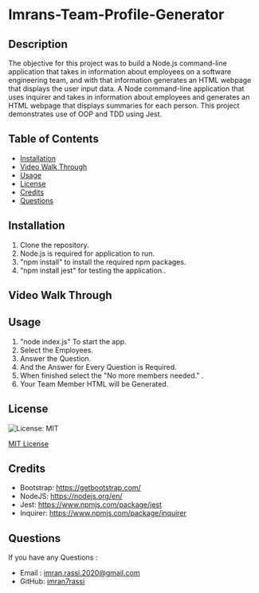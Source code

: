 # Imrans-Team-Profile-Generator

## Description

The objective for this project was to build a Node.js command-line application that takes in information about employees on a software engineering team, and with that information generates an HTML webpage that displays the user input data. A Node command-line application that uses inquirer and takes in information about employees and generates an HTML webpage that displays summaries for each person. This project demonstrates use of OOP and TDD using Jest.

## Table of Contents
* [Installation](#installation)
* [Video Walk Through](#videowalkthrough)
* [Usage](#usage)
* [License](#license)
* [Credits](#credits)
* [Questions](#questions)

## Installation

1. Clone the repository.
2. Node.js is required for application to run.
3. "npm install" to install the required npm packages.
4. "npm install jest" for testing the application..

## Video Walk Through



## Usage 

1. "node index.js" To start the app.
2. Select the Employees.
3. Answer the Question.
4. And the Answer for Every Question is Required.
5. When finished select the "No more members needed." .
6. Your Team Member HTML will be Generated.

## License

![License: MIT](https://img.shields.io/github/license/TheInfamousGrim/orm-e-commerce-back-end?color=yellow)

[MIT License](/LICENSE)

## Credits

- Bootstrap: https://getbootstrap.com/
- NodeJS: https://nodejs.org/en/
- Jest: https://www.npmjs.com/package/jest
- Inquirer: https://www.npmjs.com/package/inquirer

## Questions

If you have any Questions :
  * Email : imran.rassi.2020@gmail.com
  * GitHub: [imran7rassi](https://github.com/imran7rassi)
